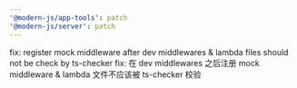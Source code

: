 ```yaml
---
'@modern-js/app-tools': patch
'@modern-js/server': patch
---
```


fix: register mock middleware after dev middlewares & lambda files should not be check by ts-checker
fix: 在 dev middlewares 之后注册 mock middleware & lambda 文件不应该被 ts-checker 校验

